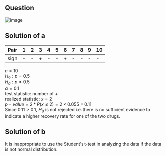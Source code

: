 ## Question

![image](https://github.com/user-attachments/assets/efdbdb00-714a-43ab-bf4f-371f8c6f970b)

## Solution of a
| Pair |  1  |  2  |  3  |  4  |  5  |  6  |  7  |  8  |  9  |  10 |
|------|-----|-----|-----|-----|-----|-----|-----|-----|-----|-----|
| sign |  -  |  -  |  +  |  -  |  -  |  +  |  -  |  -  |  -  |  -  |

$n = 10$  
$H_0: p = 0.5$  
$H_a: p \neq 0.5$  
$\alpha = 0.1$  
test statistic: number of +  
realized statistic: $x = 2$  
$p-value = 2*P(x \leq 2) = 2 \times 0.055 = 0.11$  
Since $0.11 > 0.1$, $H_0$ is not rejected i.e. there is no sufficient evidence to indicate a higher recovery rate for one of the two drugs.

## Solution of b
It is inappropriate to use the Student's t-test in analyzing the data if the data is not normal distribution.
